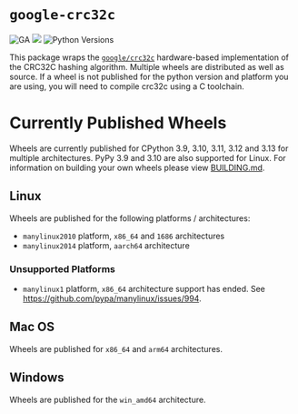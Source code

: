 # `google-crc32c`
![GA](https://img.shields.io/badge/support-GA-gold.svg) [<img src="https://img.shields.io/pypi/v/google-crc32c.svg">](https://pypi.org/project/google-crc32c) ![Python Versions](https://img.shields.io/pypi/pyversions/google-crc32c)

This package wraps the [`google/crc32c`](https://github.com/google/crc32c)
hardware-based implementation of the CRC32C hashing algorithm. Multiple wheels
are distributed as well as source. If a wheel is not published for the python
version and platform you are using, you will need to compile crc32c using a
C toolchain.

# Currently Published Wheels

Wheels are currently published for CPython 3.9, 3.10, 3.11, 3.12 and 3.13
for multiple architectures. PyPy 3.9 and 3.10 are also supported for Linux.
For information on building your own wheels please view [BUILDING.md](BUILDING.md).


## Linux

Wheels are published for the following platforms / architectures:

- `manylinux2010` platform, `x86_64` and `1686` architectures
- `manylinux2014` platform, `aarch64` architecture

### Unsupported Platforms

- `manylinux1` platform, `x86_64` architecture support has ended.
See https://github.com/pypa/manylinux/issues/994.

## Mac OS

Wheels are published for `x86_64` and `arm64` architectures.


## Windows

Wheels are published for the `win_amd64` architecture.
